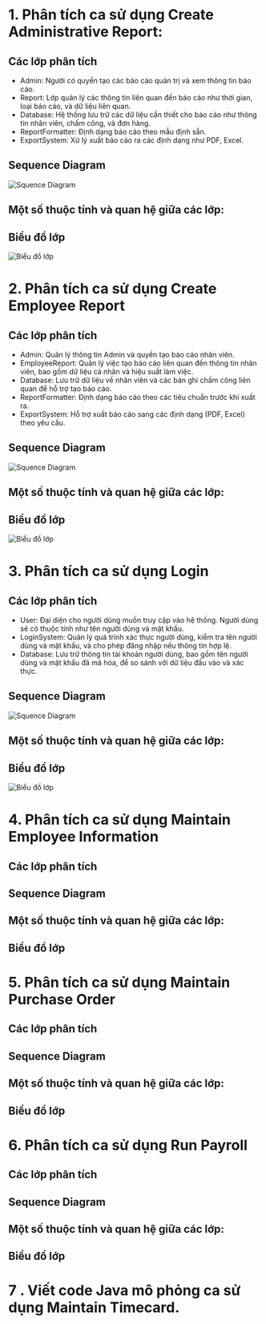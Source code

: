 # 1. Phân tích ca sử dụng Create Administrative Report:
## Các lớp phân tích
- Admin: Người có quyền tạo các báo cáo quản trị và xem thông tin báo cáo.
- Report: Lớp quản lý các thông tin liên quan đến báo cáo như thời gian, loại báo cáo, và dữ liệu liên quan.
- Database: Hệ thống lưu trữ các dữ liệu cần thiết cho báo cáo như thông tin nhân viên, chấm công, và đơn hàng.
- ReportFormatter: Định dạng báo cáo theo mẫu định sẵn.
- ExportSystem: Xử lý xuất báo cáo ra các định dạng như PDF, Excel.
## Sequence Diagram
![Squence Diagram](https://www.planttext.com/api/plantuml/png/R94xRiCm44HxdcBXAYvy0HQ1hKYgX1Ja2HXf4H29I7cvokTiAN8aNy7yI844f2DdvYrtmDlFxpcm8Px7Tn7Uh0Fo0ONfsHDSXj4wCKNNzdOoZk7G-LVh3c02T7j3uUI9iwFsJctOl9Y0sQkh_x3MqsYOaGhVxZFDLyhexy0uva2ZXSYxmUaHEWbvgOUZwE0KXUmi8kYvxp64JLv9U28qZF2Cdr3UZwnANbt9g31P_C1ukCwMS81KGDHL7XxfTFrB3QAGgfLGMcn6jYjI95Xhhb2Z9PHoIq8qUbjXmKeaKcTqG_gdEm000F__0m00)
## Một số thuộc tính và quan hệ giữa các lớp:

## Biểu đồ lớp
![Biểu đồ lớp](https://www.planttext.com/api/plantuml/png/R551JiCm4Bpx5JdI0tq2QgMaY0kj81zOuZbOn76qkwqQ8Lx6WIVr2urZ5wB0RNTsPcUyldnzRqI9zUXR8--kApW8JDEIIB6rVWG-J57Sf_gfdEfdyfYA0zWx4HSwCPycgrxG1zOiIqqzz4bGEuzHv8ATsfAKfk8H7PWKYNwt-jqMAMya-Dcdx712vVis340SZ_JvA7eqnFQVqPujEEEBlBl0dbJ1sIZrV_DKvuYy3gBmcPgWEXpANVQx8TMvGPlKwPRhzKFsC_bC4RczSOujKfbboiYPPp4RT3P-uXK00F__0m00)
# 2. Phân tích ca sử dụng Create Employee Report
## Các lớp phân tích
- Admin: Quản lý thông tin Admin và quyền tạo báo cáo nhân viên.
- EmployeeReport: Quản lý việc tạo báo cáo liên quan đến thông tin nhân viên, bao gồm dữ liệu cá nhân và hiệu suất làm việc.
- Database: Lưu trữ dữ liệu về nhân viên và các bản ghi chấm công liên quan để hỗ trợ tạo báo cáo.
- ReportFormatter: Định dạng báo cáo theo các tiêu chuẩn trước khi xuất ra.
- ExportSystem: Hỗ trợ xuất báo cáo sang các định dạng (PDF, Excel) theo yêu cầu.
## Sequence Diagram
![Squence Diagram](https://www.planttext.com/api/plantuml/png/P98zJiGm44PxdsAqLRPOqQT0IvI49WMoJs2I4R98xCYUeDspKN0ahe3_WXnevtl-_3poz-VNrP6qj2qpS-zAWpKEcHp9M7YQ5gNPwbCrgbLgWjDWtfG-WNGm78DkMMTpH-Iu6akHwFWHIL5lx2A9q4Q6ztzgRe4HTqUuf19n15f9ybKwZ67RC1ObuV88GmtHhZgp0Iv-49Cy1B6D8pfNy1sluHarMaa8kpuaIT_HyG2rJUr7P1L-552GO6qJRmarX-2Ndt87xsj8hyxjZFUxW6Stgs5VohGJXQRm_N4hEOCgqLvH53L9yLzHKCWj-NYX9yezvJZTvGkgbxP_w6uZpcTsHJs57_83003__mC0)
## Một số thuộc tính và quan hệ giữa các lớp:
## Biểu đồ lớp
![Biểu đồ lớp](https://www.planttext.com/api/plantuml/png/R55BReD03DtFALYcYt24Y4X0rKs56YxWWXUZCWootGWKzMHTz4YzGkP7YsXtzlDxzhmttvzV1GkGl9j1yPiUCxACgXk0EJltnW4tbMN7M3-LeNu6Ww5ea8ncrdPazQ6IgZBJO1V45vmiIPB7fbscA6orGIVMjWzj2GAXUCGH2IHf3m-_MoDIMp8WWfJMnlulkvezSbbOq2HgX5hRbBLZRf5gxd3OglrpNe7nv-r26g-u6lFZj68TUJyTK9z6RbFCBizFkppKBXxFME_zDzlvLliSmeMDMrNWsFlFl0C00F__0m00)
# 3. Phân tích ca sử dụng Login
## Các lớp phân tích
- User: Đại diện cho người dùng muốn truy cập vào hệ thống. Người dùng sẽ có thuộc tính như tên người dùng và mật khẩu.
- LoginSystem: Quản lý quá trình xác thực người dùng, kiểm tra tên người dùng và mật khẩu, và cho phép đăng nhập nếu thông tin hợp lệ.
- Database: Lưu trữ thông tin tài khoản người dùng, bao gồm tên người dùng và mật khẩu đã mã hóa, để so sánh với dữ liệu đầu vào và xác thực.
## Sequence Diagram
![Squence Diagram](https://www.planttext.com/api/plantuml/png/R951QiCm44NtEiMGVIxWHGb6MHJSKYfQo78YJrDHMJAQSKBEraMFr2jKSeoBMsiX4F_D_r_Iz-VNZWMJ39rN_E42fCYaq4fCyCAKL9z5PrsFGM3Jn9CBnYQYi05aQCoQVcMXRj8FVmYDWaTa6cLTArL2O7kNqGhsGVBX4Ji232qy8VCbfbOrvaOSCcE6O-S4nYGeRagX5tX5xzgLKSYh31O3NLVmJ98SdMcyt6s-8Bg6xHmnIpEzz2bLpNkyJ2NCO2qnJyZeKnogfVmsU4MU2Ux3-RThVkNLgYL2E-uzNc6VKiOUiWUUw7_As6J9K6ZLBc_bKty0003__mC0)
## Một số thuộc tính và quan hệ giữa các lớp:
## Biểu đồ lớp
![Biểu đồ lớp](https://www.planttext.com/api/plantuml/png/J8zD2W8n38NtEKMNkd2E82Ew5155zt4QjDWVQ3AAY2TpuP6yWcsjChiatylBo_lvQbamIkyiyDbu5GCJT1QPrOufgZieDIdb2XsLPftWDKGD3wZAPJWQlxsnaAiBUxH6ez0yaYOl1YsFneNCUZdbIPTejatZlyy21G_8L4qs9D7GfSWo-afBhAQP3g_2C45cFoTeoUlyt0S00F__0m00)
# 4. Phân tích ca sử dụng Maintain Employee Information
## Các lớp phân tích
## Sequence Diagram
## Một số thuộc tính và quan hệ giữa các lớp:
## Biểu đồ lớp
# 5. Phân tích ca sử dụng Maintain Purchase Order
## Các lớp phân tích
## Sequence Diagram
## Một số thuộc tính và quan hệ giữa các lớp:
## Biểu đồ lớp
# 6. Phân tích ca sử dụng Run Payroll
## Các lớp phân tích
## Sequence Diagram
## Một số thuộc tính và quan hệ giữa các lớp:
## Biểu đồ lớp
# 7 . Viết code Java mô phỏng ca sử dụng Maintain Timecard.

